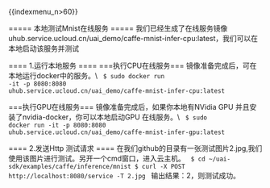 {{indexmenu_n>60}}

===== 本地测试Mnist在线服务 =====
我们已经生成了在线服务镜像uhub.service.ucloud.cn/uai_demo/caffe-mnist-infer-cpu:latest，我们可以在本地启动该服务并测试

==== 1.运行本地服务 ====
===执行CPU在线服务===
镜像准备完成后，可在本地运行docker中的服务。\\
<code>
$ sudo docker run -it -p 8080:8080 uhub.service.ucloud.cn/uai_demo/caffe-mnist-infer-cpu:latest
</code>

===执行GPU在线服务===
镜像准备完成后，如果你本地有NVidia GPU 并且安装了nvidia-docker，你可以本地启动GPU 在线服务。\\
<code>
$ sudo docker run -it -p 8080:8080 uhub.service.ucloud.cn/uai_demo/caffe-mnist-infer-gpu:latest
</code>



==== 2.发送Http 测试请求 ====
在我们github的目录有一张测试图片2.jpg,我们使用该图片进行测试。另开一个cmd窗口，进入云主机。
<code>
$ cd ~/uai-sdk/examples/caffe/inference/mnist
$ curl -X POST http://localhost:8080/service -T 2.jpg
</code>
输出结果：2，则测试成功。